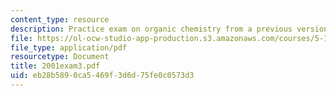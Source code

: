 ```yaml
---
content_type: resource
description: Practice exam on organic chemistry from a previous version of this course.
file: https://ol-ocw-studio-app-production.s3.amazonaws.com/courses/5-13-organic-chemistry-ii-fall-2003/eb28b5890ca5469f3d6d75fe0c0573d3_2001exam3.pdf
file_type: application/pdf
resourcetype: Document
title: 2001exam3.pdf
uid: eb28b589-0ca5-469f-3d6d-75fe0c0573d3
---
```

